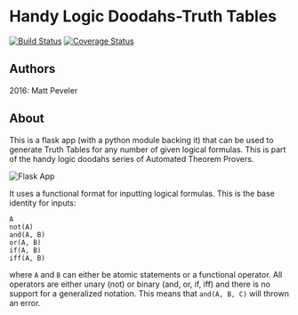 # Handy Logic Doodahs-Truth Tables
[![Build Status](https://travis-ci.org/MasterOdin/TruthTables.svg?branch=master)](https://travis-ci.org/MasterOdin/TruthTables) [![Coverage Status](https://coveralls.io/repos/github/MasterOdin/TruthTables/badge.svg?branch=master)](https://coveralls.io/github/MasterOdin/TruthTables?branch=master)
## Authors
2016:
Matt Peveler

## About
This is a flask app (with a python module backing it) that can be used to generate Truth Tables for any number of given logical formulas. This is part of the handy logic doodahs series of Automated Theorem Provers.

![Flask App](https://raw.githubusercontent.com/MasterOdin/TruthTables/master/static/screenshot.png)

It uses a functional format for inputting logical formulas. This is the base identity for inputs:
```
A
not(A)
and(A, B)
or(A, B)
if(A, B)
iff(A, B)
```
where `A` and `B` can either be atomic statements or a functional operator. All operators are either unary (not) or binary (and, or, if, iff) and there is no support for a generalized notation. This means that ```and(A, B, C)``` will thrown an error.
